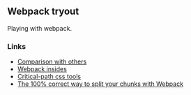 ## Webpack tryout

Playing with webpack.

### Links

- [Comparison with others](https://webpack.js.org/comparison/)
- [Webpack insides](https://github.com/TheLarkInn/artsy-webpack-tour)
- [Critical-path css tools](https://github.com/addyosmani/critical-path-css-tools)
- [The 100% correct way to split your chunks with Webpack](https://hackernoon.com/the-100-correct-way-to-split-your-chunks-with-webpack-f8a9df5b7758)

